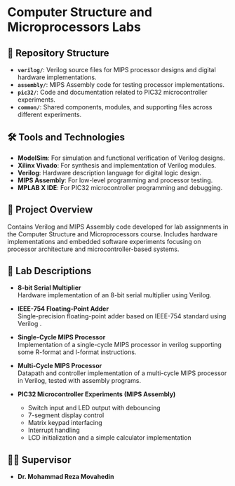 # Computer Structure and Microprocessors Labs

## 📂 Repository Structure

- **`verilog/`**: Verilog source files for MIPS processor designs and digital hardware implementations.
- **`assembly/`**: MIPS Assembly code for testing processor implementations.
- **`pic32/`**: Code and documentation related to PIC32 microcontroller experiments.
- **`common/`**: Shared components, modules, and supporting files across different experiments.

## 🛠️ Tools and Technologies

- **ModelSim**: For simulation and functional verification of Verilog designs.
- **Xilinx Vivado**: For synthesis and implementation of Verilog modules.
- **Verilog**: Hardware description language for digital logic design.
- **MIPS Assembly**: For low-level programming and processor testing.
- **MPLAB X IDE**: For PIC32 microcontroller programming and debugging.

## 🚀 Project Overview

Contains Verilog and MIPS Assembly code developed for lab assignments in the Computer Structure and Microprocessors course. Includes hardware implementations and embedded software experiments focusing on processor architecture and microcontroller-based systems.

## 🔬 Lab Descriptions

- **8-bit Serial Multiplier**  
  Hardware implementation of an 8-bit serial multiplier using Verilog.

- **IEEE-754 Floating-Point Adder**  
  Single-precision floating-point adder based on IEEE-754 standard using Verilog .

- **Single-Cycle MIPS Processor**  
  Implementation of a single-cycle MIPS processor in verilog supporting some R-format and I-format instructions.
  
- **Multi-Cycle MIPS Processor**  
  Datapath and controller implementation of a multi-cycle MIPS processor in Verilog, tested with assembly programs.

- **PIC32 Microcontroller Experiments (MIPS Assembly)**  
  - Switch input and LED output with debouncing  
  - 7-segment display control  
  - Matrix keypad interfacing
  - Interrupt handling
  - LCD initialization and a simple calculator implementation

## 👨‍💻 Supervisor

- **Dr. Mohammad Reza Movahedin**
